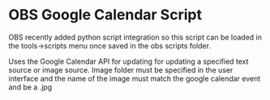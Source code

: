 # OBS Google Calendar Script
OBS recently added python script integration so this script can be loaded in the tools->scripts menu once saved in the obs scripts folder.

Uses the Google Calendar API for updating for updating a specified text source or image source. Image folder must be specified in the user interface and the name of the image must match the google calendar event and be a .jpg